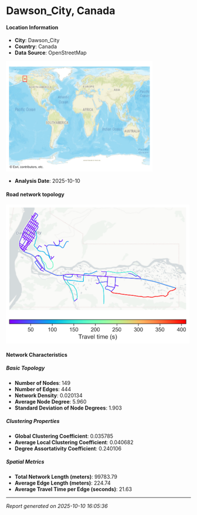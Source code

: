 # Dawson_City, Canada

#### Location Information

- **City**: Dawson_City
- **Country**: Canada
- **Data Source**: OpenStreetMap
<img src="Dawson_City_location.png" alt="Dawson_City Location Map" width="400" />

- **Analysis Date**: 2025-10-10

#### Road network topology

<img src="Dawson_City_network_map.png" alt="Dawson_City Road Network Map" width="500"/>

#### Network Characteristics

##### Basic Topology

- **Number of Nodes**: 149
- **Number of Edges**: 444
- **Network Density**: 0.020134
- **Average Node Degree**: 5.960
- **Standard Deviation of Node Degrees**: 1.903

##### Clustering Properties

- **Global Clustering Coefficient**: 0.035785
- **Average Local Clustering Coefficient**: 0.040682
- **Degree Assortativity Coefficient**: 0.240106

##### Spatial Metrics

- **Total Network Length (meters)**: 99783.79
- **Average Edge Length (meters)**: 224.74
- **Average Travel Time per Edge (seconds)**: 21.63

---
*Report generated on 2025-10-10 16:05:36*
